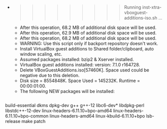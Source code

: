 * >>>>>>>>> Running inst-xtra-vboxguest-additions-iso.sh ...
  * After this operation, 68.2 MB of additional disk space will be used.
  * After this operation, 62.9 MB of additional disk space will be used.
  * After this operation, 68.2 MB of additional disk space will be used.
  * WARNING: Use this script only if backport repository doesn't work.
  * Install VirtualBox guest additions to Shared folder/clipboard, auto window scaling, etc.
  * Assumed packages installed: bzip2 & Xserver installed.
  * VirtualBox guest additions installed: version: 7.1.0 r164728.
  * Delete VBoxGuestAdditions.iso[57460K]. Space used could be negative due to this deletion.
  * Disk size = 8554848K. Space Used = 145232K. Runtime = 00:00:01:00.
  * The following NEW packages will be installed:
  ```bash
build-essential dkms dpkg-dev g++ g++-12
libc6-dev* libdpkg-perl libstdc++-12-dev linux-headers-6.11.10+bpo-amd64 linux-headers-6.11.10+bpo-common
linux-headers-amd64 linux-kbuild-6.11.10+bpo lsb-release make patch
  ```
